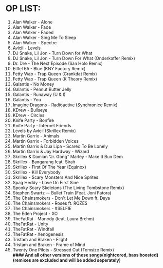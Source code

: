 OP LIST: 
========
<ol>
<li>Alan Walker - Alone
<li> Alan Walker - Fade </li>
<li> Alan Walker - Faded </li>
<li> Alan Walker - Sing Me To Sleep </li>
<li> Alan Walker - Spectre </li>
<li> Avicii - Levels </li>
<li> DJ Snake, Lil Jon - Turn Down for What </li>
<li> DJ Snake, Lil Jon - Turn Down For What (Onderkoffer Remix) </li>
<li> Dr. Dre - The Next Episode (San Holo Remix) </li>
<li> Eiffel 65 - Blue (KNY Factory Remix) </li>
<li> Fetty Wap - Trap Queen (Crankdat Remix) </li>
<li> Fetty Wap - Trap Queen (K Theory Remix) </li>
<li> Galantis - No Money </li>
<li> Galantis - Peanut Butter Jelly </li>
<li> Galantis - Runaway (U & I) </li>
<li> Galantis - You </li>
<li> Imagine Dragons - Radioactive (Synchronice Remix) </li>
<li> KDrew - Bullseye </li>
<li> KDrew - Circles </li>
<li> Knife Party - Bonfire </li>
<li> Knife Party - Internet Friends </li>
<li> Levels by Avicii (Skrillex Remix) </li>
<li> Martin Garrix - Animals </li>
<li> Martin Garrix - Forbidden Voices </li>
<li> Martin Garrix & Dua Lipa - Scared To Be Lonely </li>
<li> Martin Garrix & Jay Hardway - Wizard </li>
<li> Skrillex & Damian "Jr. Gong" Marley - Make It Bun Dem </li>
<li> Skrillex - Bangarang feat. Sirah </li>
<li> Skrillex - First Of The Year (Equinox) </li>
<li> Skrillex - Kill Everybody </li>
<li> Skrillex - Scary Monsters And Nice Sprites </li>
<li> Spag Heddy - Love On First Sine </li>
<li> Spooky Scary Skeletons (The Living Tombstone Remix) </li>
<li> Stephen Swartz -- Bullet Train (Feat. Joni Fatora) </li>
<li> The Chainsmokers - Don't Let Me Down ft. Daya </li>
<li> The Chainsmokers - Roses ft. ROZES </li>
<li> The Chainsmokers - #SELFIE </li>
<li> The Eden Project - XO </li>
<li> TheFatRat - Monody (feat. Laura Brehm) </li>
<li> TheFatRat - Unity </li>
<li> TheFatRat - Windfall </li>
<li> TheFatRat - Xenogenesis </li>
<li> Tristam and Braken - Flight </li>
<li> Tristam and Braken - Frame of Mind </li>
<li> Twenty One Pilots - Stressed Out (Tomsize Remix) </li>
<b>#### And all other versions of these songs(nightcored, bass boosted)(remixes are excluded and will be added seperately)
